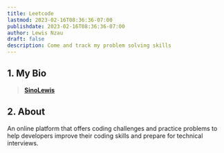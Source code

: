 ```yaml
---
title: Leetcode
lastmod: 2023-02-16T08:36:36-07:00
publishdate: 2023-02-16T08:36:36-07:00
author: Lewis Nzau
draft: false
description: Come and track my problem solving skills
---
```


## 1. My Bio

> [**SinoLewis**](www.leetcode.com)

## 2. About

An online platform that offers coding challenges and practice problems to help developers improve their coding skills and prepare for technical interviews.
